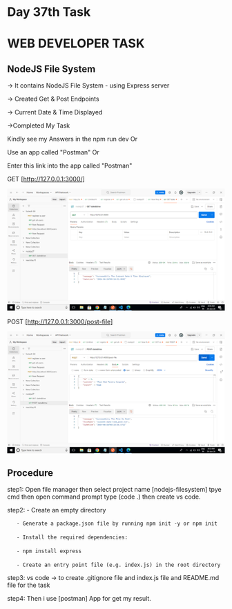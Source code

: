 # Day 37th Task

# WEB DEVELOPER TASK 
  ## **NodeJS File System**

 -> It contains NodeJS File System - using Express server

-> Created Get & Post Endpoints 

-> Current Date & Time Displayed 

->Completed My Task 

Kindly see my Answers in the npm run dev Or 

Use an app called "Postman"   Or

Enter this link into the app called "Postman"


GET [http://127.0.0.1:3000/]

![alt text](image.png)

POST  [http://127.0.0.1:3000/post-file]

![alt text](image-1.png)


## **Procedure**

step1: Open file manager then select project name [nodejs-filesystem] tpye cmd then open command prompt type (code .) then create vs code.

step2: - Create an empty directory

       - Generate a package.json file by running npm init -y or npm init

       - Install the required dependencies:

       - npm install express
       
       - Create an entry point file (e.g. index.js) in the root directory

step3: vs code -> to create .gitignore file and index.js file and README.md file for the task

step4: Then i use [postman] App for get my result.


